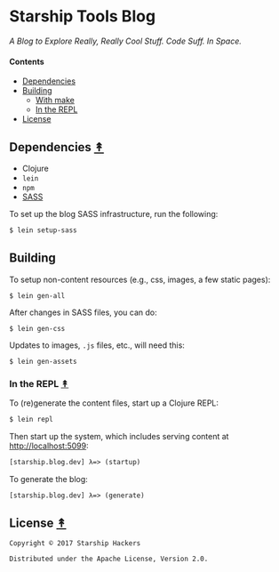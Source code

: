 # Starship Tools Blog

*A Blog to Explore Really, Really Cool Stuff. Code Suff. In Space.*


#### Contents

* [Dependencies](#dependencies-)
* [Building](#building-)
   * [With make](#with-make-)
   * [In the REPL](#in-the-repl-)
* [License](#license-)


## Dependencies [&#x219F;](#contents)

* Clojure
* `lein`
* `npm`
* [SASS](http://sass-lang.com)

To set up the blog SASS infrastructure, run the following:

```bash
$ lein setup-sass
```

## Building

To setup non-content resources (e.g., css, images, a few static pages):

```
$ lein gen-all
```

After changes in SASS files, you can do:

```
$ lein gen-css
```

Updates to images, `.js` files, etc., will need this:

```
$ lein gen-assets
```


### In the REPL [&#x219F;](#contents)

To (re)generate the content files, start up a Clojure REPL:

```bash
$ lein repl
```

Then start up the system, which includes serving content at
[http://localhost:5099](http://localhost:5099):

```clj
[starship.blog.dev] λ=> (startup)
```

To generate the blog:

```clj
[starship.blog.dev] λ=> (generate)
```


## License [&#x219F;](#contents)

```
Copyright © 2017 Starship Hackers

Distributed under the Apache License, Version 2.0.
```

